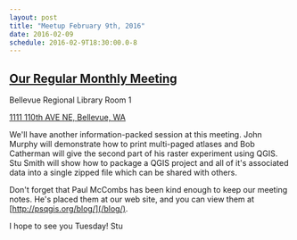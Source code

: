 ```yaml
---
layout: post
title: "Meetup February 9th, 2016"
date: 2016-02-09
schedule: 2016-02-9T18:30:00.0-8
---
```


[Our Regular Monthly Meeting](http://www.meetup.com/Puget-Sound-QGIS-Users-Group/events/228600890/)
-----------------------------


Bellevue Regional Library Room 1

[1111 110th AVE NE, Bellevue, WA](http://www.openstreetmap.org/#map=17/47.62005/-122.19424)

We'll have another information-packed session at this meeting. John Murphy will demonstrate how to print multi-paged atlases and Bob Catherman will give the second part of his raster experiment using QGIS. Stu Smith will show how to package a QGIS project and all of it's associated data into a single zipped file which can be shared with others.  

Don't forget that Paul McCombs has been kind enough to keep our meeting notes.  He's placed them at our web site, and you can view them at [http://psqgis.org/blog/](/blog/). 

I hope to see you Tuesday!  Stu 
